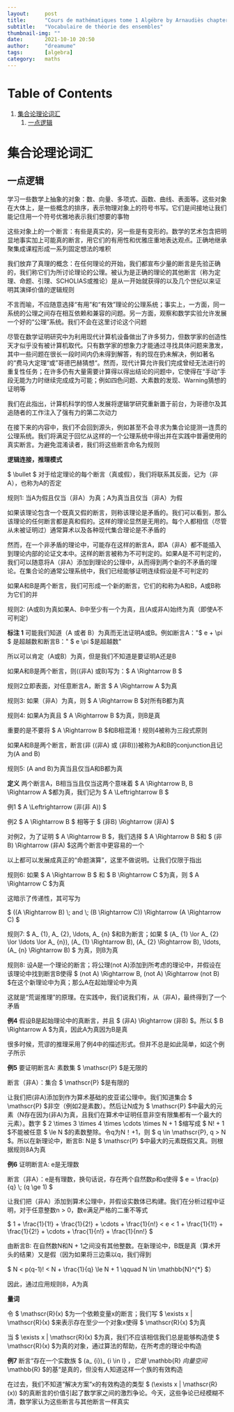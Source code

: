```yaml
---
layout:     post
title:      "Cours de mathématiques tome 1 Algébre by Arnaudiès chapter 1"
subtitle:   "Vocabulaire de théorie des ensembles"
thumbnail-img: ""
date:       2021-10-10 20:50
author:     "dreamume"
tags: 		[algebra]
category:   maths
---
```

<head>
    <script src="https://cdn.mathjax.org/mathjax/latest/MathJax.js?config=TeX-AMS-MML_HTMLorMML" type="text/javascript"></script>
    <script type="text/x-mathjax-config">
        MathJax.Hub.Config({
            tex2jax: {
            skipTags: ['script', 'noscript', 'style', 'textarea', 'pre'],
            inlineMath: [['$','$']]
            }
        });
    </script>
</head>

# Table of Contents

1.  [集合论理论词汇](#org29f2b13)
    1.  [一点逻辑](#org9ff679d)


<a id="org29f2b13"></a>

# 集合论理论词汇


<a id="org9ff679d"></a>

## 一点逻辑

学习一些数学上抽象的对象：数、向量、多项式、函数、曲线、表面等。这些对象在大体上，是一些概念的排序，表示物理对象上的符号书写。它们是间接地让我们能记住用一个符号优雅地表示我们想要的事物

这些对象上的一个断言：有些是真实的，另一些是有变形的。数学的艺术包含把明显地事实加上可能真的断言，用它们的有用性和优雅庄重地表达观点。正确地继承聚集成课程形成一系列固定想法的堆积

我们放弃了真理的概念：在任何理论的开始，我们都宣布少量的断言是先验正确的，我们称它们为所讨论理论的公理。被认为是正确的理论的其他断言（称为定理、命题、引理、SCHOLIAS或推论）是从一开始就获得的以及几个世纪以来证明其演绎价值的逻辑规则

不言而喻，不应随意选择“有用”和“有效”理论的公理系统；事实上，一方面，同一系统的公理之间存在相互依赖和兼容的问题。另一方面，观察和数学实验允许发展一个好的“公理”系统。我们不会在这里讨论这个问题

尽管在数学证明研究中为利用现代计算机设备做出了许多努力，但数学家的创造性天才似乎没有被计算机取代。只有数学家的想象力才能通过寻找具体问题来激发，其中一些问题在很长一段时间内仍未得到解答，有的现在扔未解决，例如著名的“费马大定理“或”哥德巴赫猜想“。然而，现代计算允许我们完成曾经无法进行的重复性任务；在许多仍有大量需要计算得以得出结论的问题中，它使得在“手动”手段无能为力时继续完成成为可能；例如四色问题、大素数的发现、Warning猜想的证明等

我们在此指出，计算机科学的惊人发展将逻辑学研究重新置于前台，为哥德尔及其追随者的工作注入了强有力的第二次动力

在接下来的内容中，我们不会回到源头，例如甚至不会寻求为集合论提测一连贯的公理系统。我们将满足于回忆从这样的一个公理系统中得出并在实践中普遍使用的真实断言。为避免混淆读者，我们将这些断言命名为规则

**逻辑连接，推理模式**

$ \\bullet $ 对于给定理论的每个断言（真或假），我们将联系其反面，记为（非A），也称为A的否定

规则1: 当A为假且仅当（非A）为真；A为真当且仅当（非A）为假

如果该理论包含一个既真又假的断言，则称该理论是矛盾的。我们可以看到，那么该理论的任何断言都是真和假的。这样的理论显然是无用的。每个人都相信（尽管从未被证明过）通常算术以及各种现代集合理论是不矛盾的

然而，在一个非矛盾的理论中，可能存在这样的断言A，即A（非A）都不能插入到理论内部的论证文本中。这样的断言被称为不可判定的。如果A是不可判定的，我们可以随意将A（非A）添加到理论的公理中，从而得到两个新的不矛盾的理论。在集合论的通常公理系统中，我们已经能够证明连续假设是不可判定的

如果A和B是两个断言，我们可形成一个新的断言，它们的和称为A和B，A或B称为它们的并

规则2: (A或B)为真如果A、B中至少有一个为真，且(A或非A)始终为真（即使A不可判定）

**标注 1** 可能我们知道（A 或者 B）为真而无法证明A或B。例如断言A："$ e + \\pi $ 是超越数和断言B：" $ e \\pi $是超越数"

所以可以肯定（A或B）为真，但是我们不知道是要证明A还是B

如果A和B是两个断言，则((非A) 或B)写为：$ A \\Rightarrow B $

规则2立即表面，对任意断言A，断言 $ A \\Rightarrow A $为真

规则3: 如果（非A）为真，则 $ A \\Rightarrow B $对所有B都为真

规则4: 如果A为真且 $ A \\Rightarrow B $为真，则B是真

重要的是不要将 $ A \\Rightarrow B $和B相混淆！规则4被称为三段式原则

如果A和B是两个断言，断言(非 ((非A) 或 (非B)))被称为A和B的conjunction且记为(A and B)

规则5: (A and B)为真当且仅当A和B都为真

**定义** 两个断言A，B相当当且仅当这两个意味着 $ A \\Rightarrow B, B \\Rightarrow A $都为真，我们记为 $ A \\Leftrightarrow B $

例1 $ A \\Leftrightarrow (非(非 A)) $

例2 $ A \\Rightarrow B $ 相等于 $ (非B) \\Rightarrow (非A) $

对例2，为了证明 $ A \\Rightarrow B $，我们选择 $ A \\Rightarrow B $和 $ (非B) \\Rightarrow (非A) $这两个断言中更容易的一个

以上都可以发展成真正的“命题演算”，这里不做说明。让我们仅限于指出

规则6: 如果 $ A \\Rightarrow B $ 和 $ B \\Rightarrow C $为真，则 $ A \\Rightarrow C $为真

这暗示了传递性，其可写为

$ ((A \\Rightarrow B) \\; and \\; (B \\Rightarrow C)) \\Rightarrow (A \\Rightarrow C) $

规则7: $ A_ {1}, A_ {2}, \\ldots, A_ {n} $和B为断言；如果 $ (A_ {1} \\lor A_ {2} \\lor \\ldots \\lor A_ {n}), (A_ {1} \\Rightarrow B), (A_ {2} \\Rightarrow B), \\ldots, (A_ {n} \\Rightarrow B) $ 为真，则B为真

规则8: 设A是一个理论的断言；将公理(not A)添加到所考虑的理论中，并假设在该理论中找到断言B使得 $ (not A) \\Rightarrow B, (not A) \\Rightarrow (not B) $在这个新理论中为真；那么A在起始理论中为真

这就是“荒诞推理”的原理。在实践中，我们说我们有，从（非A)，最终得到了一个矛盾

**例4** 假设B是起始理论中的真断言，并且 $ (非A) \\Rightarrow (非B) $。所以 $ B \\Rightarrow A $为真，因此A为真因为B是真

很多时候，荒谬的推理采用了例4中的描述形式。但并不总是如此简单，如这个例子所示

**例5** 要证明断言A: 素数集 $ \\mathscr{P} $是无限的

断言（非A）：集合 $ \\mathscr{P} $是有限的

让我们把(非A)添加到作为算术基础的皮亚诺公理中。我们知道集合 $ \\mathscr{P} $非空（例如2是素数）。然后让N成为 $ \\mathscr{P} $中最大的元素（N存在因为(非A)为真，且我们在算术中证明任意非空有限集都有一个最大的元素）。数字 $ 2 \\times 3 \\times 4 \\times \\cdots \\times N + 1 $缩写成 $ N! + 1 $不能被任意 $ \\le N $的素数整除。令q为N！+1，则 $ q \\in \\mathscr{P}, q > N $。所以在新理论中，断言B: N是 $ \\mathscr{P} $中最大的元素既假又真。则根据规则8A为真

**例6** 证明断言A: e是无理数

断言（非A）：e是有理数，换句话说，存在两个自然数p和q使得 $ e = \\frac{p}{q} \\; (q \\ge 1) $

让我们把（非A）添加到算术公理中，并假设实数体已构建。我们在分析过程中证明，对于任意整数n > 0，数e满足严格的二重不等式

$ 1 + \\frac{1}{1!} + \\frac{1}{2!} + \\cdots + \\frac{1}{n!} < e < 1 + \\frac{1}{1!} + \\frac{1}{2!} + \\cdots + \\frac{1}{n!} + \\frac{1}{nn!} $

由断言B: 在自然数N和N + 1之间没有其他整数。在新理论中，B既是真（算术开头的结果）又是假（因为如果将三边乘以q，我们得到

$ N < p(q-1)! < N + \\frac{1}{q} \\le N + 1 \\qquad N \\in \\mathbb{N}^{*} $）

因此，通过应用规则8，A为真

**量词**

令 $ \\mathscr{R}(x) $为一个依赖变量x的断言；我们写 $ \\exists x \| \\mathscr{R}(x) $来表示存在至少一个对象x使得 $ \\mathscr{R}(x) $为真

当 $ \\exists x \| \\mathscr{R}(x) $为真，我们不应该相信我们总是能够构造使 $ \\mathscr{R}(x) $为真的对象，通过算法的帮助，在所考虑的理论中构造

**例7** 断言“存在一个实数族 $ (a_ {i})_ {i \\in I} $，它是$ \\mathbb{R} $向量空间$ \\mathbb{R} $的基“是真的，但没有人知道这样一个族的有效构造

在过去，我们不知道“解决方案”x的有效构造的类型 $ (\\exists x \| \\mathscr{R}(x)) $的真断言的价值引起了数学家之间的激烈争论。今天，这些争论已经模糊不清，数学家认为这些断言与其他断言一样真实
